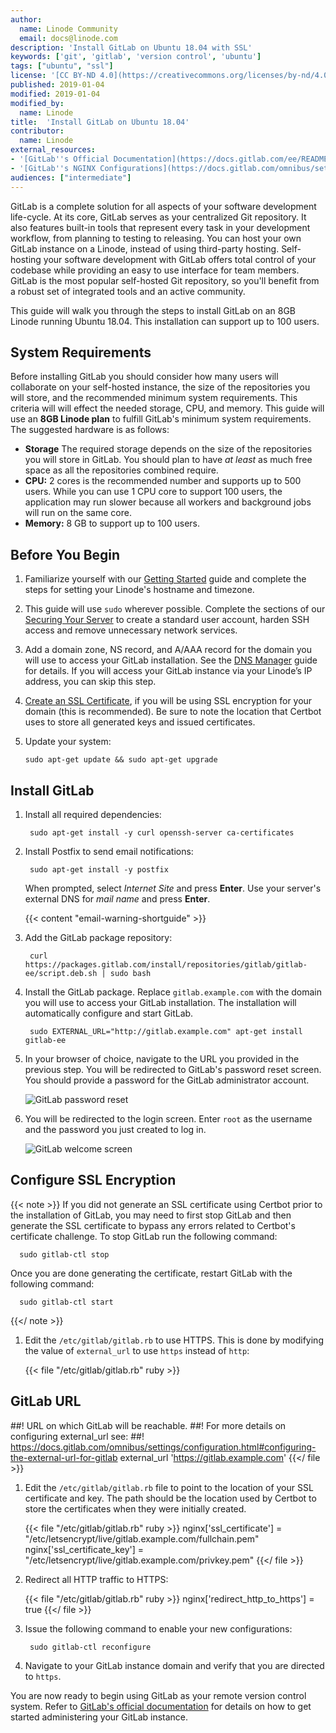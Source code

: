 ```yaml
---
author:
  name: Linode Community
  email: docs@linode.com
description: 'Install GitLab on Ubuntu 18.04 with SSL'
keywords: ['git', 'gitlab', 'version control', 'ubuntu']
tags: ["ubuntu", "ssl"]
license: '[CC BY-ND 4.0](https://creativecommons.org/licenses/by-nd/4.0)'
published: 2019-01-04
modified: 2019-01-04
modified_by:
  name: Linode
title:  'Install GitLab on Ubuntu 18.04'
contributor:
  name: Linode
external_resources:
- '[GitLab''s Official Documentation](https://docs.gitlab.com/ee/README.html)'
- '[GitLab''s NGINX Configurations](https://docs.gitlab.com/omnibus/settings/nginx.html)'
audiences: ["intermediate"]
---
```


GitLab is a complete solution for all aspects of your software development life-cycle. At its core, GitLab serves as your centralized Git repository. It also features built-in tools that represent every task in your development workflow, from planning to testing to releasing. You can host your own GitLab instance on a Linode, instead of using third-party hosting. Self-hosting your software development with GitLab offers total control of your codebase while providing an easy to use interface for team members. GitLab is the most popular self-hosted Git repository, so you'll benefit from a robust set of integrated tools and an active community.

This guide will walk you through the steps to install GitLab on an 8GB Linode running Ubuntu 18.04. This installation can support up to 100 users.

## System Requirements

Before installing GitLab you should consider how many users will collaborate on your self-hosted instance, the size of the repositories you will store, and the recommended minimum system requirements. This criteria will will effect the needed storage, CPU, and memory. This guide will use an **8GB Linode plan** to fulfill GitLab's minimum system requirements. The suggested hardware is as follows:

- **Storage** The required storage depends on the size of the repositories you will store in GitLab. You should plan to have *at least* as much free space as all the repositories combined require.
- **CPU:** 2 cores is the recommended number and supports up to 500 users. While you can use 1 CPU core to support 100 users, the application may run slower because all workers and background jobs will run on the same core.
- **Memory:** 8 GB to support up to 100 users.

## Before You Begin

1.  Familiarize yourself with our [Getting Started](/docs/getting-started/) guide and complete the steps for setting your Linode's hostname and timezone.

1.  This guide will use `sudo` wherever possible. Complete the sections of our [Securing Your Server](/docs/security/securing-your-server/) to create a standard user account, harden SSH access and remove unnecessary network services.

1.  Add a domain zone, NS record, and A/AAA record for the domain you will use to access your GitLab installation. See the [DNS Manager](/docs/platform/manager/dns-manager-new-manager/#add-a-domain-zone) guide for details. If you will access your GitLab instance via your Linode’s IP address, you can skip this step.

1.  [Create an SSL Certificate](/docs/quick-answers/websites/secure-http-traffic-certbot/), if you will be using SSL encryption for your domain (this is recommended). Be sure to note the location that Certbot uses to store all generated keys and issued certificates.

1.  Update your system:

        sudo apt-get update && sudo apt-get upgrade

## Install GitLab

1. Install all required dependencies:

        sudo apt-get install -y curl openssh-server ca-certificates

1. Install Postfix to send email notifications:

        sudo apt-get install -y postfix

    When prompted, select *Internet Site* and press **Enter**. Use your server's external DNS for *mail name* and press **Enter**.

    {{< content "email-warning-shortguide" >}}

1. Add the GitLab package repository:

        curl https://packages.gitlab.com/install/repositories/gitlab/gitlab-ee/script.deb.sh | sudo bash

1. Install the GitLab package. Replace `gitlab.example.com` with the domain you will use to access your GitLab installation. The installation will automatically configure and start GitLab.

        sudo EXTERNAL_URL="http://gitlab.example.com" apt-get install gitlab-ee

1. In your browser of choice, navigate to the URL you provided in the previous step. You will be redirected to GitLab's password reset screen. You should provide a password for the GitLab administrator account.

      ![GitLab password reset](gitlab-password-reset.png)

1.  You will be redirected to the login screen. Enter `root` as the username and the password you just created to log in.

      ![GitLab welcome screen](gitlab-welcome.png)

## Configure SSL Encryption

{{< note >}}
If you did not generate an SSL certificate using Certbot prior to the installation of GitLab, you may need to first stop GitLab and then generate the SSL certificate to bypass any errors related to Certbot's certificate challenge. To stop GitLab run the following command:

      sudo gitlab-ctl stop

Once you are done generating the certificate, restart GitLab with the following command:

      sudo gitlab-ctl start
{{</ note >}}

1. Edit the `/etc/gitlab/gitlab.rb` to use HTTPS. This is done by modifying the value of `external_url` to use `https` instead of `http`:

      {{< file "/etc/gitlab/gitlab.rb" ruby >}}
## GitLab URL
##! URL on which GitLab will be reachable.
##! For more details on configuring external_url see:
##! https://docs.gitlab.com/omnibus/settings/configuration.html#configuring-the-external-url-for-gitlab
external_url 'https://gitlab.example.com'
      {{</ file >}}

1. Edit the `/etc/gitlab/gitlab.rb` file to point to the location of your SSL certificate and key. The path should be the location used by Certbot to store the certificates when they were initially created.

      {{< file "/etc/gitlab/gitlab.rb" ruby >}}
nginx['ssl_certificate'] = "/etc/letsencrypt/live/gitlab.example.com/fullchain.pem"
nginx['ssl_certificate_key'] = "/etc/letsencrypt/live/gitlab.example.com/privkey.pem"
      {{</ file >}}

1. Redirect all HTTP traffic to HTTPS:

      {{< file "/etc/gitlab/gitlab.rb" ruby >}}
nginx['redirect_http_to_https'] = true
      {{</ file >}}

1. Issue the following command to enable your new configurations:

        sudo gitlab-ctl reconfigure

1. Navigate to your GitLab instance domain and verify that you are directed to `https`.

  You are now ready to begin using GitLab as your remote version control system. Refer to [GitLab's official documentation](https://docs.gitlab.com/ee/README.html) for details on how to get started administering your GitLab instance.
